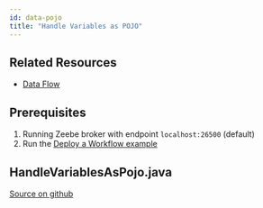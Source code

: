 ```yaml
---
id: data-pojo
title: "Handle Variables as POJO"
---
```


## Related Resources

- [Data Flow](../../../reference/bpmn-workflows/data-flow.md)

## Prerequisites

1. Running Zeebe broker with endpoint `localhost:26500` (default)
1. Run the [Deploy a Workflow example](workflow-deploy.md)

## HandleVariablesAsPojo.java

[Source on github](https://github.com/zeebe-io/zeebe/tree/develop/samples/src/main/java/io/zeebe/example/data/HandleVariablesAsPojo.java)

<!--
```java
{{#include ../../../../samples/src/main/java/io/zeebe/example/data/HandleVariablesAsPojo.java}}
```
-->
